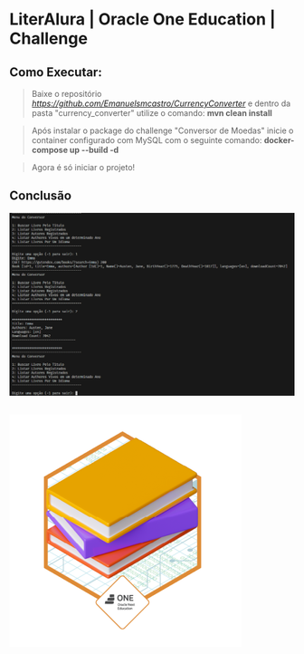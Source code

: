 # LiterAlura | Oracle One Education | Challenge
 
## Como Executar:
> Baixe o repositório *https://github.com/Emanuelsmcastro/CurrencyConverter* e dentro da pasta "currency_converter" utilize o comando: **mvn clean install**

> Após instalar o package do challenge "Conversor de Moedas" inicie o container configurado com MySQL com o seguinte comando: **docker-compose up --build -d**

> Agora é só iniciar o projeto!

## Conclusão

![Image](/images/uso.png)

##
![Badge](/images/badge%20literalura.png)